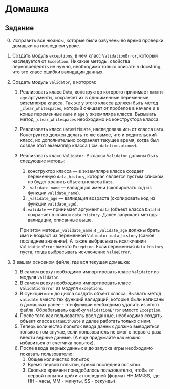 # Домашка

## Задание

0. Исправить все нюансы, которые были озвучены во время проверки домашки на последнем уроке.
1. Создать модуль `exceptions`, в нем класс `ValidationError`, который наследуется от `Exception`. Никакие методы,
   свойства переопределять не нужно, необходимо только описать в docstring, что это класс ошибки валидации данных.
2. Создать модуль `validator`, в котором:
    1. Реализовать класс `Data`, конструктор которого принимает `name` и `age` аргументы, сохраняет их в одноименные
       переменные экземпляра класса. Так же у этого класса должен быть метод `_clear_whitespaces`, который очищает от
       пробелов в начале и в конце переменные `name` и `age` у экземпляра класса. Вызывать метод `_clear_whitespaces`
       необходимо из конструктора класса.
    2. Реализовать класс `DataWithDate`, наследовавшись от класса `Data`. Конструктор должен делать то же самое, что и
       родительский класс, но дополнительно сохраняет текущее время, когда был создан этот экземпляр класса (
       см. `datetime.utcnow`).
    3. Реализовать класс `Validator`. У класса `Validator` должны быть следующие методы:
        1. конструктор класса — в экземпляре класса создает переменную `data_history`, которая является пустым списком,
           но будет хранить объекты класса `Data`.
        2. `_validate_name` — валидация имени (скопировать код из функции `validate_name`).
        3. `_validate_age` — валидация возраста (скопировать код из функции `validate_age`).
        4. `validate` — принимает аргумент `data` (объект класса `Data`) и сохраняет в список `data_history`. Далее
           запускает методы валидации, описанные выше.

       При этом методы `_validate_name` и `_validate_age` должны брать имя и возраст из
       переменной `Validator.data_history` (самое последнее значение). А также выбрасывать исключения `ValidationError`
       вместо `Exception`. Если переменная `data_history` пуста, тогда выбрасывать исключение `ValueError`.

3. В вашем основном файле, где вся текущая домашка:
    1. В самом верху необходимо импортировать класс `Validator` из модуля `validator`.
    2. В самом верху необходимо импортировать класс `ValidationError` из модуля `exceptions`.
    3. В функции `main` до цикла создать объект класса. Вызвать метод `validate` вместо тех функций валидаций, которые
       были написаны в домашках ранее - эти функции необходимо удалить из этого файла. Обрабатывать
       ошибку `ValidationError` вместо `Exception`.
    4. После того как пользователь ввел данные, необходимо создать объект класса `DataWithDate` и далее работать только
       с ним.
    5. Теперь количество попыток ввода данных должно выводиться только в том случае, если пользователь не смог с первого
       раза ввести верные данные. (А еще придумайте как можно избавиться от счетчика попыток).
    6. После ввода верных данных и до запуска игры необходимо показать пользователю:
       1. Общее количество попыток
       2. Время первой попытки, время последней попытки
       3. Сколько времени понадобилось пользователю, чтобы от первой попытки дойти к последней (формат HH:MM:SS, где HH - часы, MM - минуты, SS - секунды)

